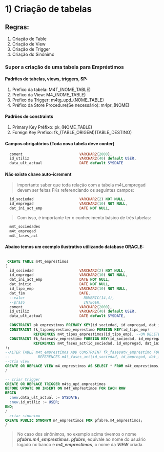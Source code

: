 # 1) Criação de tabelas
## Regras:
1. Criação de Table
2. Criação de View
3. Criação de Trigger
4. Criação do Sinônimo
### Supor a criação de uma tabela para Empréstimos
#### Padrôes de tabelas, views, triggers, SP: 
1. Prefixo da tabela: M4T_(NOME_TABLE)
2. Prefixo da View: M4_(NOME_TABLE)
3. Prefixo da Trigger: m4tg_upd_(NOME_TABLE)
4. Préfixo da Store Procedure(Se necessário): m4pr_(NOME)
#### Padrões de constraints 
1. Primary Key Préfixo: pk_(NOME_TABLE)
2. Foreign Key Prefixo: fk_(TABLE_ORIGEM)(TABLE_DESTINO)
#### Campos obrigatórios (Toda nova tabela deve conter)
```sql
  coment                          VARCHAR2(2000),
  id_utiliz                       VARCHAR2(40) default USER,
  data_ult_actual                 DATE default SYSDATE
```
#### Não existe chave auto-icrement
> Importante saber que toda relação com a tabela m4t_empregad devem ser feitas FKs referenciando os seguintes campos:
```sql
  id_sociedad                     VARCHAR2(2) NOT NULL,
  id_empregad                     VARCHAR2(10) NOT NULL,
  dat_ini_act_emp                 DATE NOT NULL,  
```
> Com isso, é importante ter o conhecimento básico de três tabelas:
```sql
  m4t_sociedades
  m4t_empregad
  m4t_fases_act
```
#### Abaixo temos um exemplo ilustrativo utilizando database ORACLE:
```sql

 CREATE TABLE m4t_emprestimos
(
  id_sociedad                     VARCHAR2(2) NOT NULL,
  id_empregad                     VARCHAR2(10) NOT NULL,
  dat_ini_act_emp                 DATE NOT NULL,  
  dat_inicio                      DATE NOT NULL,
  id_tipo_emp                     VARCHAR2(10) NOT NULL,
  dat_fim                         DATE,
  --valor                           NUMERIC(14,4),  
  --prazo                           INTEGER,       
  coment                          VARCHAR2(2000),
  id_utiliz                       VARCHAR2(40) default USER,
  data_ult_actual                 DATE default SYSDATE,
  
  CONSTRAINT pk_emprestimos PRIMARY KEY(id_sociedad, id_empregad, dat_ini_act_emp, dat_inicio),
  CONSTRAINT fk_tipoemprestimo_emprestimo FOREIGN KEY(id_tipo_emp) 
             REFERENCES m4t_tipos_emprestimos(id_tipo_emp), --ON DELETE CASCADE
  CONSTRAINT fk_fasesatv_emprestimo FOREIGN KEY(id_sociedad, id_empregad, dat_ini_act_emp) 
             REFERENCES m4t_fases_act(id_sociedad, id_empregad, dat_ini_act_emp)           
);
--ALTER TABLE m4t_emprestimos ADD CONSTRAINT fk_fasesatv_emprestimo FOREIGN KEY(id_sociedad, id_empregad, dat_ini_act_emp) 
--             REFERENCES m4t_fases_act(id_sociedad, id_empregad, dat_ini_act_emp) 
--cria view
CREATE OR REPLACE VIEW m4_emprestimos AS SELECT * FROM m4t_emprestimos; 
/

-- criar trigger
CREATE OR REPLACE TRIGGER m4tg_upd_emprestimos
BEFORE UPDATE OR INSERT ON m4t_emprestimos FOR EACH ROW
BEGIN
  :new.data_ult_actual := SYSDATE;
  :new.id_utiliz := USER;
END;
/
--criar sinonimo
CREATE PUBLIC SYNONYM m4_emprestimos FOR pfabre.m4_emprestimos;
/ 

```
> No caso dos sinônimos, no exemplo acima tivemos o nome ***pfabre.m4_emprestimos***.
> ***pfabre***, equivale ao nome do usuário logado no banco e ***m4_emprestimos***, o nome da ***VIEW*** criada.